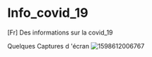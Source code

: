 # Info_covid_19
[Fr] Des informations sur la covid_19

Quelques Captures d 'écran
![1598612006767](https://user-images.githubusercontent.com/64534846/91553992-cebc6d00-e91d-11ea-8089-b9af58b4609f.png)
